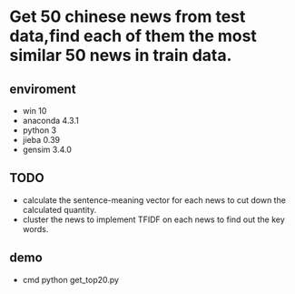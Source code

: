 # Get 50 chinese news from test data,find each of them the most similar 50 news in train data.

## enviroment
- win 10
- anaconda 4.3.1
- python 3
- jieba 0.39
- gensim 3.4.0

## TODO

- calculate the sentence-meaning vector for each news to cut down the calculated quantity.
- cluster the news to implement TFIDF on each news to find out the key words.
## demo 
- cmd python get_top20.py
